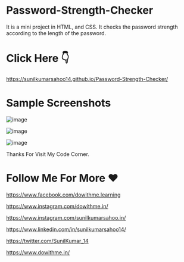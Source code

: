 # Password-Strength-Checker
It is a mini project in HTML, and CSS. It checks the password strength according to the length of the password.

# Click Here 👇
https://sunilkumarsahoo14.github.io/Password-Strength-Checker/

# Sample Screenshots
![image](https://github.com/user-attachments/assets/404926f9-63bd-433e-9f08-baf131f4347a)

![image](https://github.com/user-attachments/assets/3f379551-e24e-4655-89fc-8954ad83123c)

![image](https://github.com/user-attachments/assets/da6c31fb-26f9-448e-87b9-e2828e0fb61a)


Thanks For Visit My Code Corner.

# Follow Me For More ❤
https://www.facebook.com/dowithme.learning

https://www.instagram.com/dowithme.in/

https://www.instagram.com/sunilkumarsahoo.in/

https://www.linkedin.com/in/sunilkumarsahoo14/

https://twitter.com/SunilKumar_14

https://www.dowithme.in/
